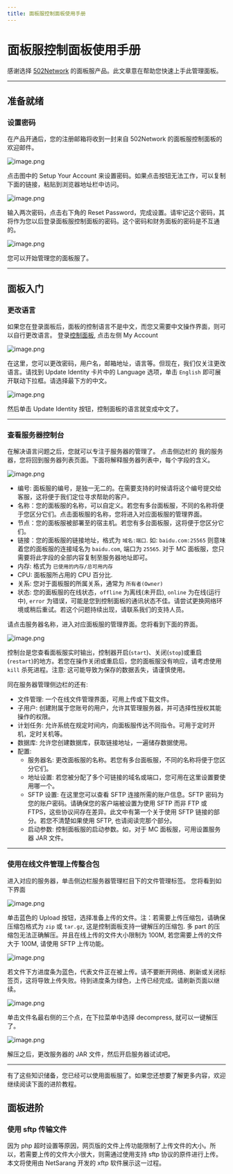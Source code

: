 ```yaml
---
title: 面板服控制面板使用手册
---
```


# 面板服控制面板使用手册

感谢选择 [502Network](https://portal.502.network) 的面板服产品。此文章意在帮助您快速上手此管理面板。

---

## 准备就绪

### 设置密码

在产品开通后，您的注册邮箱将收到一封来自 502Network 的面板服控制面板的欢迎邮件。

![image.png](https://i.loli.net/2019/11/08/sKYUph2BMZFjcq7.png)

点击图中的 Setup Your Account 来设置密码。如果点击按钮无法工作，可以复制下面的链接，粘贴到浏览器地址栏中访问。

![image.png](https://i.loli.net/2019/11/08/Qi5R4Aesnp9KZkH.png)

输入两次密码，点击右下角的 Reset Password，完成设置。请牢记这个密码，其将作为您以后登录面板服控制面板的密码。这个密码和财务面板的密码是不互通的。

![image.png](https://i.loli.net/2019/11/08/zjsYkR4v9QdxlHp.png)

您可以开始管理您的面板服了。

---

## 面板入门

### 更改语言

如果您在登录面板后，面板的控制语言不是中文，而您又需要中文操作界面，则可以自行更改语言。
登录[控制面板](https://mcpanel.502.network), 点击左侧 My Account

![image.png](https://i.loli.net/2019/11/08/6gruvGRjXMT5sYx.png)

在这里，您可以更改密码，用户名，邮箱地址，语言等。但现在，我们仅关注更改语言。请找到 Update Identity 卡片中的 Language 选项，单击 `English` 即可展开联动下拉框。请选择最下方的中文。

![image.png](https://i.loli.net/2019/11/08/NSDmbRnLtypX38e.png)

然后单击 Update Identity 按钮，控制面板的语言就变成中文了。

---

### 查看服务器控制台

在解决语言问题之后，您就可以专注于服务器的管理了。
点击侧边栏的 我的服务器，您将回到服务器列表页面。下面将解释服务器列表中，每个字段的含义。

![image.png](https://i.loli.net/2019/11/08/JMyiRW8sIAt7ulT.png)

* 编号: 面板服的编号，是独一无二的。在需要支持的时候请将这个编号提交给客服，这将便于我们定位寻求帮助的客户。
* 名称：您的面板服的名称，可以自定义。若您有多台面板服，不同的名称将便于您区分它们。点击面板服的名称，您将进入对应面板服的管理界面。
* 节点：您的面板服被部署至的宿主机。若您有多台面板服，这将便于您区分它们。
* 链接：您的面板服的链接地址，格式为 `域名:端口`. 如: `baidu.com:25565` 则意味着您的面板服的连接域名为 `baidu.com`, 端口为 `25565`. 对于 MC 面板服，您只需要将此字段的全部内容复制至服务器地址即可。
* 内存: 格式为 `已使用的内存/总可用内存`
* CPU: 面板服所占用的 CPU 百分比.
* 关系: 您对于面板服的所属关系，通常为 `所有者(Owner)`
* 状态: 您的面板服的在线状态，`offline` 为离线(未开启), `online` 为在线(运行中), `error` 为错误，可能是您到控制面板的通讯状态不佳。请尝试更换网络环境或稍后重试。若这个问题持续出现，请联系我们的支持人员。

请点击服务器名称，进入对应面板服的管理界面。您将看到下面的界面。

![image.png](https://i.loli.net/2019/11/08/ln4A87QUVyF23BW.png)

控制台是您查看面板服实时输出，控制器开启(`start`)、关闭(`stop`)或重启(`restart`)的地方。若您在操作关闭或重启后，您的面板服没有响应，请考虑使用 `kill` 杀死进程。注意: 这可能导致为保存的数据丢失，请谨慎使用。

同在服务器管理侧边栏的还有:
* 文件管理: 一个在线文件管理界面，可用上传或下载文件。
* 子用户: 创建附属于您账号的用户，允许其管理服务器，并可选择性授权其能操作的权限。
* 计划任务: 允许系统在规定时间内，向面板服传达不同指令。可用于定时开机，定时关机等。
* 数据库: 允许您创建数据库，获取链接地址，一遍储存数据使用。
* 配置:
    * 服务器名: 更改面板服的名称。若您有多台面板服，不同的名称将便于您区分它们。
    * 地址设置: 若您被分配了多个可链接的域名或端口，您可用在这里设置要使用哪一个。
    * SFTP 设置: 在这里您可以查看 SFTP 连接所需的账户信息。SFTP 密码为您的账户密码。请确保您的客户端被设置为使用 SFTP 而非 FTP 或 FTPS，这些协议间存在差异。此文中有第一个关于使用 SFTP 链接的部分。若您不清楚如果使用 SFTP, 也请阅读完那个部分。
    * 启动参数: 控制面板服的启动参数。如，对于 MC 面板服，可用设置服务器 JAR 文件。

---

### 使用在线文件管理上传整合包

进入对应的服务器，单击侧边栏服务器管理栏目下的文件管理标签。
您将看到如下界面

![image.png](https://i.loli.net/2019/11/08/mJhbD9uR7I5XFdn.png)

单击蓝色的 Upload 按钮，选择准备上传的文件。注：若需要上传压缩包，请确保压缩包格式为 `zip` 或 `tar.gz`, 这是控制面板支持一键解压的压缩包. 多 part 的压缩包无法正确解压。并且在线上传的文件大小限制为 100M, 若您需要上传的文件大于 100M, 请使用 SFTP 上传功能。

![image.png](https://i.loli.net/2019/11/08/5azE2wneP9D71GY.png)

若文件下方进度条为蓝色，代表文件正在被上传。请不要断开网络、刷新或关闭标签页，这将导致上传失败。待到进度条为绿色，上传已经完成。请刷新页面以继续。

![image.png](https://i.loli.net/2019/11/08/FphXsnPeGSocfMl.png)

单击文件名最右侧的三个点，在下拉菜单中选择 decompress, 就可以一键解压了。

![image.png](https://i.loli.net/2019/11/08/Ypblzu5msQfw8Ko.png)

解压之后，更改服务器的 JAR 文件，然后开启服务器试试吧。

---


有了这些知识储备，您已经可以使用面板服了。如果您还想要了解更多内容，欢迎继续阅读下面的进阶教程。

## 面板进阶

### 使用 sftp 传输文件

因为 php 超时设置等原因，网页版的文件上传功能限制了上传文件的大小。所以，若需要上传的文件大小很大，则需通过使用支持 sftp 协议的原件进行上传。本文将使用由 NetSarang 开发的 xftp 软件展示这一过程。
